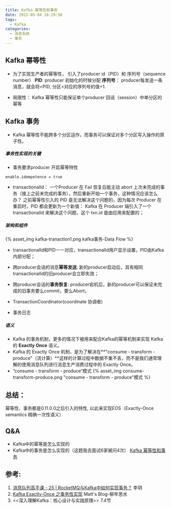 ```yaml
---
title: Kafka 幂等性和事务
date: 2022-05-04 18:29:58
tags:
  - Kafka
categories:
  - 消息系统
  - 事务
---
```


<p></p>
<!-- more -->

## Kafka 幂等性

+ 为了实现生产者的幂等性， 引入了producer id（PID）和 序列号（sequence number）
  **PID**: producer 初始化的时候分配
  **序列号**： producer每发送一条消息，就会将<PID, 分区>对应的序列号的值+1.

+ 局限性： Kafka 幂等性只能保证单个producer 回话（session）中单分区的幂等



## Kafka 事务

+ Kafka 幂等性不能跨多个分区运作，而事务可以保证对多个分区写入操作的原子性。

##### 事务性实现的关键

+ 事务要求producer 开启幂等特性
```
enable.idempotence = true
```

+ transactionalId：
  一个Producer 在 Fail 恢复后能主动 abort 上次未完成的事务（接上之前未完成的事务），然后重新开始一个事务，这种情况应该怎么办？
  之前幂等性引入的 PID 是无法解决这个问题的，因为每次 Producer 在重启时，PID 都会更新为一个新值：
  Kafka 在 Producer 端引入了一个 transactionalId 来解决这个问题，这个 txn.id 是由应用来配置的；


##### 架构和组件
{% asset_img  kafka-tranaction1.png  kafka事务-Data Flow %}

+ transactionalId和PID一一对应，transactionalId用户显示设置，PID由Kafka内部分配；
+ 跨producer会话的消息**幂等发送**: 新的producer启动后，具有相同transactionalId的旧producer会立即失效；
+ 跨producer会话的**事务恢复**: producer宕机后，新的producer可以保证未完成的旧事务要么commit，要么Abort。

+ TransactionCoordinator(coordinate 协调者)
+ 事务日志

##### 语义
+ Kafka 的事务机制，更多的情况下被用来配合Kafka的幂等机制来实现 Kafka 的 **Exactly Once** 语义。
+ Kafka 的 Exactly Once 机制，是为了解决在**"consume - transform - produce"（流计算）**这样的计算过程中数据不重不丢，而不是我们通常理解的使用消息队列进行消息生产消费过程中的 Exactly Once。
+ ”consume - transform - produce“模式
  {% asset_img consume-transform-produce.png "consume - transform - produce"模式 %}

## 总结：
幂等性、事务都是0.11.0.0之后引入的特性, 以此来实现EOS（Exactly-Once semantics 精确一次性语义）

## Q&A
+    Kafka中的幂等是怎么实现的 
+    Kafka中的事务是怎么实现的（这题我去面试6家被问4次） 
     [Kafka 幂等性和事务](../../../../2022/05/04/kafkaTransaction/)

## 参考:
1. [消息队列高手课 - 25 | RocketMQ与Kafka中如何实现事务？]() 李玥
2. [Kafka Exactly-Once 之事务性实现](http://matt33.com/2018/11/04/kafka-transaction/)  Matt's Blog-柳年思水
3. <<深入理解Kafka：核心设计与实践原理>>  7.4节